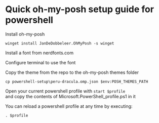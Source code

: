 # Quick oh-my-posh setup guide for powershell

Install oh-my-posh
```
winget install JanDeDobbeleer.OhMyPosh -s winget
```

Install a font from nerdfonts.com

Configure terminal to use the font

Copy the theme from the repo to the oh-my-posh themes folder
```
cp powershell-setup\peru-dracula.omp.json $env:POSH_THEMES_PATH
```

Open your current powershell profile with `start $profile`<br/>
and copy the contents of Microsoft.PowerShell_profile.ps1 in it

You can reload a powershell profile at any time by executing:
```
. $profile
```